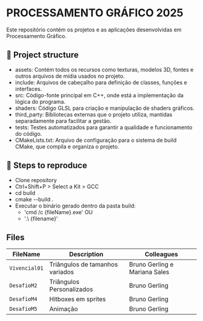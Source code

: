 # PROCESSAMENTO GRÁFICO 2025
Este repositório contém os projetos e as aplicações desenvolvidas em Processamento Gráfico.

## 📁 Project structure

- assets: Contém todos os recursos como texturas, modelos 3D, fontes e outros arquivos de mídia usados no projeto.
- include: Arquivos de cabeçalho para definição de classes, funções e interfaces.
- src: Código-fonte principal em C++, onde está a implementação da lógica do programa.
- shaders: Código GLSL para criação e manipulação de shaders gráficos.
- third_party: Bibliotecas externas que o projeto utiliza, mantidas separadamente para facilitar a gestão.
- tests: Testes automatizados para garantir a qualidade e funcionamento do código.
- CMakeLists.txt: Arquivo de configuração para o sistema de build CMake, que compila e organiza o projeto.

## 🔄 Steps to reproduce
- Clone repository
- Ctrl+Shift+P > Select a Kit > GCC
- cd build
- cmake --build .
- Executar o binário gerado dentro da pasta build: 
   - 'cmd /c {fileName}.exe' OU
   - '.\ {filename}'

 ## Files
| FileName       | Description                     | Colleagues                                                      |
|----------------|---------------------------------|-----------------------------------------------------------------|
| `Vivencial01`  | Triângulos de tamanhos variados | Bruno Gerling e Mariana Sales                                   |
| `DesafioM2`    | Triângulos Personalizados       | Bruno Gerling                                                   |
| `DesafioM4`    | Hitboxes em sprites             | Bruno Gerling                                                   |
| `DesafioM5`    | Animação                        | Bruno Gerling                                                   |


